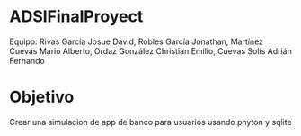 # ADSIFinalProyect
Equipo: Rivas García Josue David, Robles García Jonathan, Martínez Cuevas Mario Alberto, Ordaz González Christian Emilio, Cuevas Solís Adrián Fernando 

# Objetivo
Crear una simulacion de app de banco para usuarios usando phyton y sqlite
